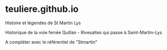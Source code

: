 # teuliere.github.io
Histoire et légendes de St Martin Lys

Historique de la voie ferrée Quillan - Rivesaltes qui passe à Saint-Martin-Lys

A compléter avec le référentiel de "Stmartin"
